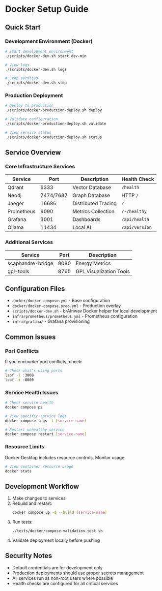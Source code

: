 # Docker Setup Guide

## Quick Start

### Development Environment (Docker)

```bash
# Start development environment
./scripts/docker-dev.sh start dev-min

# View logs
./scripts/docker-dev.sh logs

# Stop services
./scripts/docker-dev.sh stop
```

### Production Deployment

```bash
# Deploy to production
./scripts/docker-production-deploy.sh deploy

# Validate configuration
./scripts/docker-production-deploy.sh validate

# View service status
./scripts/docker-production-deploy.sh status
```

## Service Overview

### Core Infrastructure Services

| Service | Port | Description | Health Check |
|---------|------|-------------|---------------|
| Qdrant | 6333 | Vector Database | `/health` |
| Neo4j | 7474/7687 | Graph Database | HTTP `/` |
| Jaeger | 16686 | Distributed Tracing | `/` |
| Prometheus | 9090 | Metrics Collection | `/-/healthy` |
| Grafana | 3001 | Dashboards | `/api/health` |
| Ollama | 11434 | Local AI | `/api/version` |

### Additional Services

| Service | Port | Description |
|---------|------|-------------|
| scaphandre-bridge | 8080 | Energy Metrics | `/metrics` |
| gpl-tools | 8765 | GPL Visualization Tools | `/health` |

## Configuration Files

- `docker/docker-compose.yml` - Base configuration
- `docker/docker-compose.prod.yml` - Production overlay
- `scripts/docker-dev.sh` - brAInwav Docker helper for local development
- `infra/prometheus/prometheus.yml` - Prometheus configuration
- `infra/grafana/` - Grafana provisioning

## Common Issues

### Port Conflicts
If you encounter port conflicts, check:
```bash
# Check what's using ports
lsof -i :3000
lsof -i :8000
```

### Service Health Issues
```bash
# Check service health
docker compose ps

# View specific service logs
docker compose logs -f [service-name]

# Restart unhealthy service
docker compose restart [service-name]
```

### Resource Limits
Docker Desktop includes resource controls. Monitor usage:
```bash
# View container resource usage
docker stats
```

## Development Workflow

1. Make changes to services
2. Rebuild and restart:
   ```bash
   docker compose up -d --build [service-name]
   ```
3. Run tests:
   ```bash
   ./tests/docker/compose-validation.test.sh
   ```
4. Validate deployment locally before pushing

## Security Notes

- Default credentials are for development only
- Production deployments should use proper secrets management
- All services run as non-root users where possible
- Health checks are configured for all critical services
